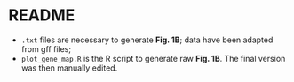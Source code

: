 # README
  - <code>.txt</code> files are necessary to generate **Fig. 1B**; data have been adapted from gff files;
  - <code>plot_gene_map.R</code> is the R script to generate raw **Fig. 1B**. The final version was then manually edited.
